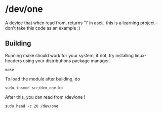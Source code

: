# /dev/one

A device that when read from, returns '1' in ascii, this is a learning project -
don't take this code as an example :)

## Building

Running make should work for your system, if not, try installing linux-headers
using your distributions package manager.

```
make
```

To load the module after building, do

```
sudo insmod src/dev_one.ko
```

After this, you can read from /dev/one !

```
sudo head -c 20 /dev/one
```
